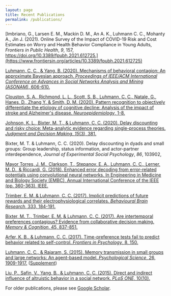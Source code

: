 ```yaml
---
layout: page
title: Recent Publications
permalink: /publications/
---
```



[Imbriano, G., Larsen E. M., Mackin D. M., An A. K., Luhmann C. C., Mohanty A., Jin J. (2021). Online Survey of the Impact of COVID-19 Risk and Cost Estimates on Worry and Health Behavior Compliance in Young Adults, *Frontiers in Public Health*, *9*, 157, https://doi.org/10.3389/fpubh.2021.612725.](https://www.frontiersin.org/articles/10.3389/fpubh.2021.612725)

[Luhmann, C. C., & Yang, B. (2020). Mechanisms of behavioral contagion: An approximate Bayesian approach. *Proceedings of IEEE/ACM International Conference on Advances in Social Networks Analysis and Mining (ASONAM)*, 606-610.](https://ieeexplore.ieee.org/abstract/document/9381449)

[Clouston, S. A., Richmond, L. L., Scott, S. B., Luhmann, C. C., Natale, G., Hanes, D., Zhang Y. & Smith, D. M. (2020). Pattern recognition to objectively differentiate the etiology of cognitive decline: Analysis of the impact of stroke and Alzheimer's disease. *Neuroepidemiology*, 1-8.](https://www.karger.com/Article/FullText/510133)

[Johnson, K. L., Bixter, M. T., & Luhmann, C. C. (2020). Delay discounting and risky choice: Meta-analytic evidence regarding single-process theories. *Judgment and Decision Making*, *15*(3), 381.](http://journal.sjdm.org/18/18308/jdm18308.pdf)

Bixter, M. T. & Luhmann, C. C. (2020). Delay discounting in dyads and small groups: Group leadership, status information, and actor-partner interdependence, *Journal of Experimental Social Psychology*, *86*, 103902,

[Mayor Torres, J. M., Clarkson, T., Stepanov, E. A., Luhmann, C. C., Lerner, M. D., & Riccardi, G. (2018). Enhanced error decoding from error-related potentials using convolutional neural networks. In Engineering in Medicine and Biology Society (EMBC), Annual International Conference of the IEEE (pp. 360-363). IEEE.](papers/torres-2018-embc.pdf)

[Trimber, E. M. & Luhmann, C. C. (2017). Implicit predictions of future rewards and their electrophysiological correlates. *Behavioural Brain Research*, 333, 184-191.](papers/trimber-2017-bbr.pdf)

[Bixter, M. T., Trimber, E. M. & Luhmann, C. C. (2017). Are intertemporal preferences contagious? Evidence from collaborative decision making. *Memory & Cognition*, 45, 837-851.](papers/bixter-2017-mc.pdf)

[Arfer, K. B., & Luhmann, C. C. (2017). Time-preference tests fail to predict behavior related to self-control. *Frontiers in Psychology*, 8, 150.](https://www.frontiersin.org/articles/10.3389/fpsyg.2017.00150/full)

[Luhmann, C. C., & Rajaram, S. (2015). Memory transmission in small groups and large networks: An agent-based model. *Psychological Science*, 26, 1909-1917.](papers/luhmann-2015-psychsci.pdf) ([Supplement](papers/luhmann-2015-psychsci-supp.pdf))

[Liu, P., Safin, V., Yang, B., & Luhmann, C. C. (2015). Direct and indirect influence of altruistic behavior in a social network. *PLoS ONE*, 10(10).](https://journals.plos.org/plosone/article?id=10.1371/journal.pone.0140357)

For older publications, please see [Google Scholar](https://scholar.google.com/citations?user=gFX4QEkAAAAJ).
